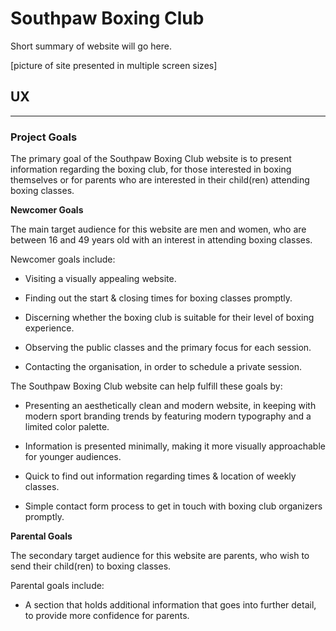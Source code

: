 # Southpaw Boxing Club

Short summary of website will go here.

[picture of site presented in multiple screen sizes]

## UX

---

### Project Goals

The primary goal of the Southpaw Boxing Club website is to present information regarding the boxing club, for those interested in boxing themselves or for parents who are interested in their child(ren) attending boxing classes.

**Newcomer Goals**

The main target audience for this website are men and women, who are between 16 and 49 years old with an interest in attending boxing classes.

Newcomer goals include:

- Visiting a visually appealing website.

- Finding out the start & closing times for boxing classes promptly.

- Discerning whether the boxing club is suitable for their level of boxing experience.

- Observing the public classes and the primary focus for each session.

- Contacting the organisation, in order to schedule a private session.

The Southpaw Boxing Club website can help fulfill these goals by:

- Presenting an aesthetically clean and modern website, in keeping with modern sport branding trends by featuring modern typography and a limited color palette.

- Information is presented minimally, making it more visually approachable for younger audiences.

- Quick to find out information regarding times & location of weekly classes.

- Simple contact form process to get in touch with boxing club organizers promptly.

**Parental Goals**

The secondary target audience for this website are parents, who wish to send their child(ren) to boxing classes.

Parental goals include:

- A section that holds additional information that goes into further detail, to provide more confidence for parents.

